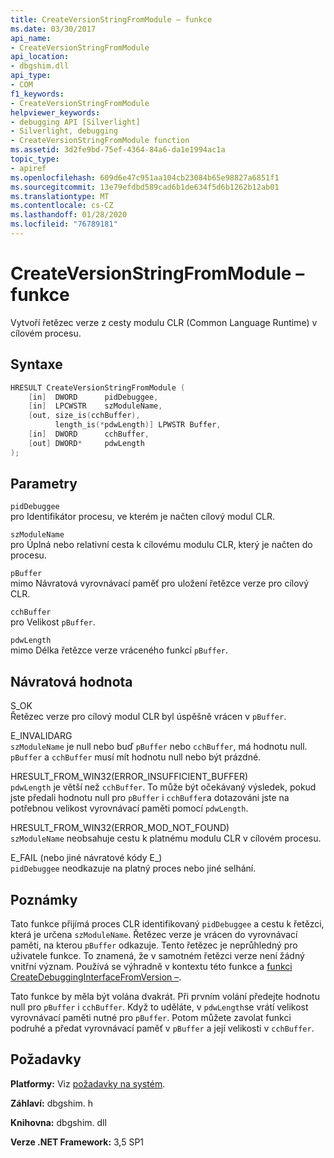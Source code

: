 ```yaml
---
title: CreateVersionStringFromModule – funkce
ms.date: 03/30/2017
api_name:
- CreateVersionStringFromModule
api_location:
- dbgshim.dll
api_type:
- COM
f1_keywords:
- CreateVersionStringFromModule
helpviewer_keywords:
- debugging API [Silverlight]
- Silverlight, debugging
- CreateVersionStringFromModule function
ms.assetid: 3d2fe9bd-75ef-4364-84a6-da1e1994ac1a
topic_type:
- apiref
ms.openlocfilehash: 609d6e47c951aa104cb23084b65e98827a6851f1
ms.sourcegitcommit: 13e79efdbd589cad6b1de634f5d6b1262b12ab01
ms.translationtype: MT
ms.contentlocale: cs-CZ
ms.lasthandoff: 01/28/2020
ms.locfileid: "76789181"
---
```

# <a name="createversionstringfrommodule-function"></a>CreateVersionStringFromModule – funkce
Vytvoří řetězec verze z cesty modulu CLR (Common Language Runtime) v cílovém procesu.  
  
## <a name="syntax"></a>Syntaxe  
  
```cpp  
HRESULT CreateVersionStringFromModule (  
    [in]  DWORD      pidDebuggee,  
    [in]  LPCWSTR    szModuleName,  
    [out, size_is(cchBuffer),  
          length_is(*pdwLength)] LPWSTR Buffer,  
    [in]  DWORD      cchBuffer,  
    [out] DWORD*     pdwLength  
);  
```  
  
## <a name="parameters"></a>Parametry  
 `pidDebuggee`  
 pro Identifikátor procesu, ve kterém je načten cílový modul CLR.  
  
 `szModuleName`  
 pro Úplná nebo relativní cesta k cílovému modulu CLR, který je načten do procesu.  
  
 `pBuffer`  
 mimo Návratová vyrovnávací paměť pro uložení řetězce verze pro cílový CLR.  
  
 `cchBuffer`  
 pro Velikost `pBuffer`.  
  
 `pdwLength`  
 mimo Délka řetězce verze vráceného funkcí `pBuffer`.  
  
## <a name="return-value"></a>Návratová hodnota  
 S_OK  
 Řetězec verze pro cílový modul CLR byl úspěšně vrácen v `pBuffer`.  
  
 E_INVALIDARG  
 `szModuleName` je null nebo buď `pBuffer` nebo `cchBuffer`, má hodnotu null. `pBuffer` a `cchBuffer` musí mít hodnotu null nebo být prázdné.  
  
 HRESULT_FROM_WIN32(ERROR_INSUFFICIENT_BUFFER)  
 `pdwLength` je větší než `cchBuffer`. To může být očekávaný výsledek, pokud jste předali hodnotu null pro `pBuffer` i `cchBuffer`a dotazováni jste na potřebnou velikost vyrovnávací paměti pomocí `pdwLength`.  
  
 HRESULT_FROM_WIN32(ERROR_MOD_NOT_FOUND)  
 `szModuleName` neobsahuje cestu k platnému modulu CLR v cílovém procesu.  
  
 E_FAIL (nebo jiné návratové kódy E_)  
 `pidDebuggee` neodkazuje na platný proces nebo jiné selhání.  
  
## <a name="remarks"></a>Poznámky  
 Tato funkce přijímá proces CLR identifikovaný `pidDebuggee` a cestu k řetězci, která je určena `szModuleName`. Řetězec verze je vrácen do vyrovnávací paměti, na kterou `pBuffer` odkazuje. Tento řetězec je neprůhledný pro uživatele funkce. To znamená, že v samotném řetězci verze není žádný vnitřní význam. Používá se výhradně v kontextu této funkce a [funkci CreateDebuggingInterfaceFromVersion –](createdebugginginterfacefromversion-function-for-silverlight.md).  
  
 Tato funkce by měla být volána dvakrát. Při prvním volání předejte hodnotu null pro `pBuffer` i `cchBuffer`. Když to uděláte, v `pdwLength`se vrátí velikost vyrovnávací paměti nutné pro `pBuffer`. Potom můžete zavolat funkci podruhé a předat vyrovnávací paměť v `pBuffer` a její velikosti v `cchBuffer`.  
  
## <a name="requirements"></a>Požadavky  
 **Platformy:** Viz [požadavky na systém](../../../../docs/framework/get-started/system-requirements.md).  
  
 **Záhlaví:** dbgshim. h  
  
 **Knihovna:** dbgshim. dll  
  
 **Verze .NET Framework:** 3,5 SP1
